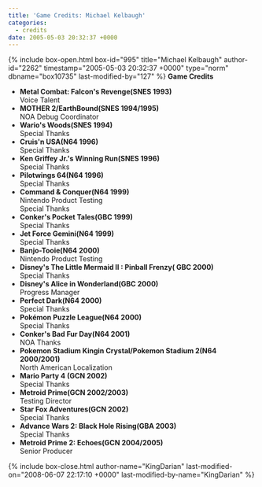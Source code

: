 ```yaml
---
title: 'Game Credits: Michael Kelbaugh'
categories:
  - credits
date: 2005-05-03 20:32:37 +0000
---
```

{% include box-open.html box-id="995" title="Michael Kelbaugh" author-id="2262" timestamp="2005-05-03 20:32:37 +0000" type="norm" dbname="box10735" last-modified-by="127" %}
<b>Game Credits</b>
<UL>
<LI><b>Metal Combat: Falcon's Revenge(SNES 1993)</b><BR />
Voice Talent</LI>
<LI><b>MOTHER 2/EarthBound(SNES 1994/1995)</b><BR />
NOA Debug Coordinator</LI>
<LI><b>Wario's Woods(SNES 1994)</b><BR />
Special Thanks</LI>
<LI><b>Cruis'n USA(N64 1996)</b><BR />
Special Thanks</LI>
<LI><b>Ken Griffey Jr.'s Winning Run(SNES 1996)</b><BR />
Special Thanks</LI>
<LI><b>Pilotwings 64(N64 1996)</b><BR />
Special Thanks</LI>
<LI><b>Command & Conquer(N64 1999)</b><BR />
Nintendo Product Testing<BR />
Special Thanks</LI>
<LI><b>Conker's Pocket Tales(GBC 1999)</b><BR />
Special Thanks</LI>
<LI><b>Jet Force Gemini(N64 1999)</b><BR />
Special Thanks</LI>
<LI><b>Banjo-Tooie(N64 2000)</b><BR />
Nintendo Product Testing</LI>
<LI><b>Disney's The Little Mermaid II : Pinball Frenzy( GBC 2000)</b><BR />
Special Thanks</LI>
<LI><b>Disney's Alice in Wonderland(GBC 2000)</b><BR />
Progress Manager</LI>
<LI><b>Perfect Dark(N64 2000)</b><BR />
Special Thanks</LI>
<LI><b>Pokémon Puzzle League(N64 2000)</b><BR />
Special Thanks</LI>
<LI><b>Conker's Bad Fur Day(N64 2001)</b><BR />
NOA Thanks</LI>
<LI><b>Pokemon Stadium Kingin Crystal/Pokemon Stadium 2(N64 2000/2001)</b><BR />
North American Localization</LI>
<LI><b>Mario Party 4 (GCN 2002)</b><BR />
Special Thanks</LI>
<LI><b>Metroid Prime(GCN 2002/2003)</b><BR />
Testing Director</LI>
<LI><b>Star Fox Adventures(GCN 2002)</b><BR />
Special Thanks</LI>
<LI><b>Advance Wars 2: Black Hole Rising(GBA 2003)</b><BR />
Special Thanks</LI>
<LI><b>Metroid Prime 2: Echoes(GCN 2004/2005)</b><BR />
Senior Producer</LI>
</UL>
{% include box-close.html author-name="KingDarian" last-modified-on="2008-06-07 22:17:10 +0000" last-modified-by-name="KingDarian" %}

